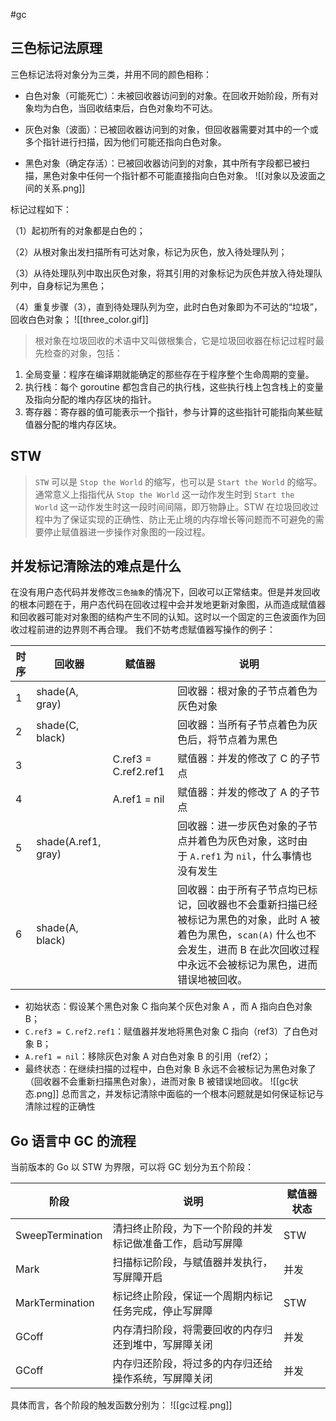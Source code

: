 #gc
## 三色标记法原理

三色标记法将对象分为三类，并用不同的颜色相称：

- 白色对象（可能死亡）：未被回收器访问到的对象。在回收开始阶段，所有对象均为白色，当回收结束后，白色对象均不可达。
    
- 灰色对象（波面）：已被回收器访问到的对象，但回收器需要对其中的一个或多个指针进行扫描，因为他们可能还指向白色对象。
    
- 黑色对象（确定存活）：已被回收器访问到的对象，其中所有字段都已被扫描，黑色对象中任何一个指针都不可能直接指向白色对象。
![[对象以及波面之间的关系.png]]

标记过程如下：

（1）起初所有的对象都是白色的；

（2）从根对象出发扫描所有可达对象，标记为灰色，放入待处理队列；

（3）从待处理队列中取出灰色对象，将其引用的对象标记为灰色并放入待处理队列中，自身标记为黑色；

（4）重复步骤（3），直到待处理队列为空，此时白色对象即为不可达的“垃圾”，回收白色对象；
![[three_color.gif]]
> 根对象在垃圾回收的术语中又叫做根集合，它是垃圾回收器在标记过程时最先检查的对象，包括：
1. 全局变量：程序在编译期就能确定的那些存在于程序整个生命周期的变量。
2. 执行栈：每个 goroutine 都包含自己的执行栈，这些执行栈上包含栈上的变量及指向分配的堆内存区块的指针。
3. 寄存器：寄存器的值可能表示一个指针，参与计算的这些指针可能指向某些赋值器分配的堆内存区块。
## STW
>`STW` 可以是 `Stop the World` 的缩写，也可以是 `Start the World` 的缩写。通常意义上指指代从 `Stop the World` 这一动作发生时到 `Start the World` 这一动作发生时这一段时间间隔，即万物静止。STW 在垃圾回收过程中为了保证实现的正确性、防止无止境的内存增长等问题而不可避免的需要停止赋值器进一步操作对象图的一段过程。
## 并发标记清除法的难点是什么
在没有用户态代码并发修改`三色抽象`的情况下，回收可以正常结束。但是并发回收的根本问题在于，用户态代码在回收过程中会并发地更新对象图，从而造成赋值器和回收器可能对对象图的结构产生不同的认知。这时以一个固定的三色波面作为回收过程前进的边界则不再合理。
我们不妨考虑赋值器写操作的例子：

|时序|回收器|赋值器|说明|
|---|---|---|---|
|1|shade(A, gray)||回收器：根对象的子节点着色为灰色对象|
|2|shade(C, black)||回收器：当所有子节点着色为灰色后，将节点着为黑色|
|3||C.ref3 = C.ref2.ref1|赋值器：并发的修改了 C 的子节点|
|4||A.ref1 = nil|赋值器：并发的修改了 A 的子节点|
|5|shade(A.ref1, gray)||回收器：进一步灰色对象的子节点并着色为灰色对象，这时由于 `A.ref1` 为 `nil`，什么事情也没有发生|
|6|shade(A, black)||回收器：由于所有子节点均已标记，回收器也不会重新扫描已经被标记为黑色的对象，此时 A 被着色为黑色，`scan(A)` 什么也不会发生，进而 B 在此次回收过程中永远不会被标记为黑色，进而错误地被回收。|
- 初始状态：假设某个黑色对象 C 指向某个灰色对象 A ，而 A 指向白色对象 B；
- `C.ref3 = C.ref2.ref1`：赋值器并发地将黑色对象 C 指向（ref3）了白色对象 B；
- `A.ref1 = nil`：移除灰色对象 A 对白色对象 B 的引用（ref2）；
- 最终状态：在继续扫描的过程中，白色对象 B 永远不会被标记为黑色对象了（回收器不会重新扫描黑色对象），进而对象 B 被错误地回收。
![[gc状态.png]]
总而言之，并发标记清除中面临的一个根本问题就是如何保证标记与清除过程的正确性
## Go 语言中 GC 的流程
当前版本的 Go 以 STW 为界限，可以将 GC 划分为五个阶段：

| 阶段               | 说明                            | 赋值器状态 |
| ---------------- | ----------------------------- | ----- |
| SweepTermination | 清扫终止阶段，为下一个阶段的并发标记做准备工作，启动写屏障 | STW   |
| Mark             | 扫描标记阶段，与赋值器并发执行，写屏障开启         | 并发    |
| MarkTermination  | 标记终止阶段，保证一个周期内标记任务完成，停止写屏障    | STW   |
| GCoff            | 内存清扫阶段，将需要回收的内存归还到堆中，写屏障关闭    | 并发    |
| GCoff            | 内存归还阶段，将过多的内存归还给操作系统，写屏障关闭    | 并发    |

具体而言，各个阶段的触发函数分别为：
![[gc过程.png]]
